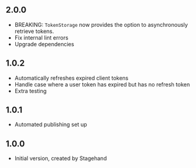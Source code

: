 ## 2.0.0

- BREAKING: `TokenStorage` now provides the option to asynchronously retrieve tokens.
- Fix internal lint errors
- Upgrade dependencies

## 1.0.2

- Automatically refreshes expired client tokens
- Handle case where a user token has expired but has no refresh token
- Extra testing

## 1.0.1

- Automated publishing set up

## 1.0.0

- Initial version, created by Stagehand
